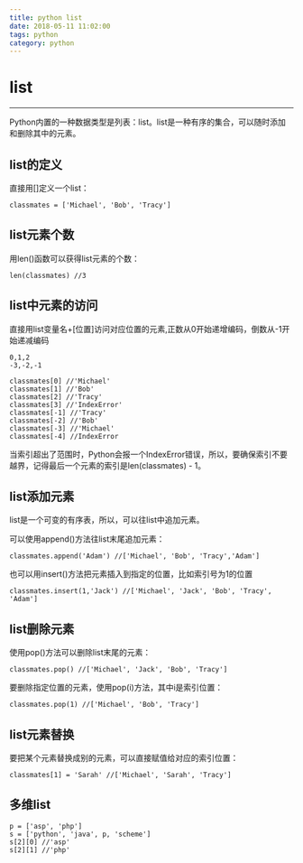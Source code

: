 ```yaml
---
title: python list
date: 2018-05-11 11:02:00
tags: python
category: python
---
```

# list
---------------
Python内置的一种数据类型是列表：list。list是一种有序的集合，可以随时添加和删除其中的元素。

## list的定义
直接用[]定义一个list：

    classmates = ['Michael', 'Bob', 'Tracy']

## list元素个数
用len()函数可以获得list元素的个数：

    len(classmates) //3

## list中元素的访问
直接用list变量名+\[位置\]访问对应位置的元素,正数从0开始递增编码，倒数从-1开始递减编码

    0,1,2
    -3,-2,-1

    classmates[0] //'Michael'
    classmates[1] //'Bob'
    classmates[2] //'Tracy'
    classmates[3] //'IndexError'
    classmates[-1] //'Tracy'
    classmates[-2] //'Bob'
    classmates[-3] //'Michael'
    classmates[-4] //IndexError

当索引超出了范围时，Python会报一个IndexError错误，所以，要确保索引不要越界，记得最后一个元素的索引是len(classmates) - 1。

## list添加元素
list是一个可变的有序表，所以，可以往list中追加元素。

可以使用append()方法往list末尾追加元素：

    classmates.append('Adam') //['Michael', 'Bob', 'Tracy','Adam']

也可以用insert()方法把元素插入到指定的位置，比如索引号为1的位置

    classmates.insert(1,'Jack') //['Michael', 'Jack', 'Bob', 'Tracy', 'Adam']

## list删除元素
使用pop()方法可以删除list末尾的元素：
    
    classmates.pop() //['Michael', 'Jack', 'Bob', 'Tracy']

要删除指定位置的元素，使用pop(i)方法，其中i是索引位置：
    
    classmates.pop(1) //['Michael', 'Bob', 'Tracy']

## list元素替换
要把某个元素替换成别的元素，可以直接赋值给对应的索引位置：

    classmates[1] = 'Sarah' //['Michael', 'Sarah', 'Tracy']

## 多维list

    p = ['asp', 'php']
    s = ['python', 'java', p, 'scheme']
    s[2][0] //'asp'
    s[2][1] //'php'




